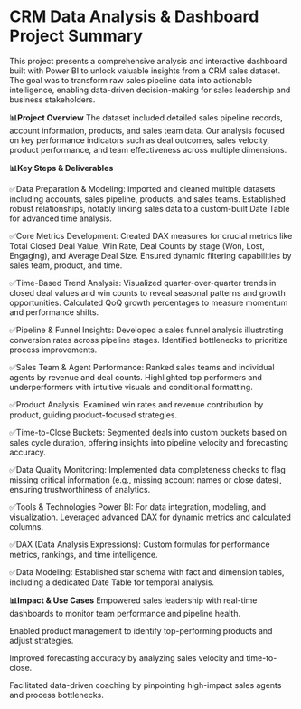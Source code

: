 # CRM Data Analysis & Dashboard Project Summary

This project presents a comprehensive analysis and interactive dashboard built with Power BI to unlock valuable insights from a CRM sales dataset. The goal was to transform raw sales pipeline data into actionable intelligence, enabling data-driven decision-making for sales leadership and business stakeholders.

__📊Project Overview__
The dataset included detailed sales pipeline records, account information, products, and sales team data. Our analysis focused on key performance indicators such as deal outcomes, sales velocity, product performance, and team effectiveness across multiple dimensions.

__📊Key Steps & Deliverables__

✅Data Preparation & Modeling:
Imported and cleaned multiple datasets including accounts, sales pipeline, products, and sales teams. Established robust relationships, notably linking sales data to a custom-built Date Table for advanced time analysis.

✅Core Metrics Development:
Created DAX measures for crucial metrics like Total Closed Deal Value, Win Rate, Deal Counts by stage (Won, Lost, Engaging), and Average Deal Size. Ensured dynamic filtering capabilities by sales team, product, and time.

✅Time-Based Trend Analysis:
Visualized quarter-over-quarter trends in closed deal values and win counts to reveal seasonal patterns and growth opportunities. Calculated QoQ growth percentages to measure momentum and performance shifts.

✅Pipeline & Funnel Insights:
Developed a sales funnel analysis illustrating conversion rates across pipeline stages. Identified bottlenecks to prioritize process improvements.

✅Sales Team & Agent Performance:
Ranked sales teams and individual agents by revenue and deal counts. Highlighted top performers and underperformers with intuitive visuals and conditional formatting.

✅Product Analysis:
Examined win rates and revenue contribution by product, guiding product-focused strategies.

✅Time-to-Close Buckets:
Segmented deals into custom buckets based on sales cycle duration, offering insights into pipeline velocity and forecasting accuracy.

✅Data Quality Monitoring:
Implemented data completeness checks to flag missing critical information (e.g., missing account names or close dates), ensuring trustworthiness of analytics.

✅Tools & Technologies
Power BI: For data integration, modeling, and visualization. Leveraged advanced DAX for dynamic metrics and calculated columns.

✅DAX (Data Analysis Expressions): Custom formulas for performance metrics, rankings, and time intelligence.

✅Data Modeling: Established star schema with fact and dimension tables, including a dedicated Date Table for temporal analysis.

__📊Impact & Use Cases__
Empowered sales leadership with real-time dashboards to monitor team performance and pipeline health.

Enabled product management to identify top-performing products and adjust strategies.

Improved forecasting accuracy by analyzing sales velocity and time-to-close.

Facilitated data-driven coaching by pinpointing high-impact sales agents and process bottlenecks.
